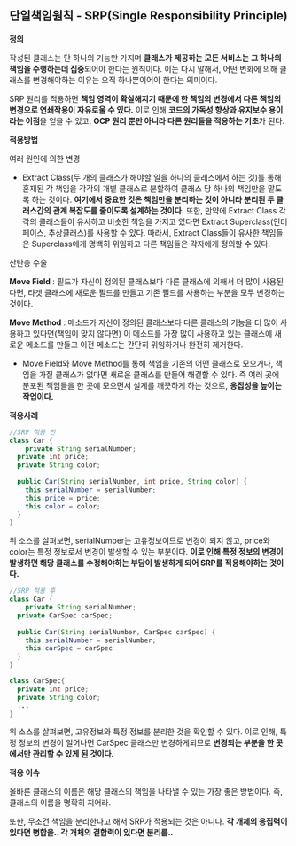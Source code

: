 ## 단일책임원칙 - SRP(Single Responsibility Principle)

**정의**

작성된 클래스는 단 하나의 기능만 가지며 **클래스가 제공하는 모든 서비스는 그 하나의 책임을 수행하는데 집중**되어야 한다는 원칙이다. 이는 다시 말해서, 어떤 변화에 의해 클래스를 변경해야하는 이유는 오직 하나뿐이어야 한다는 의미이다.

SRP 원리를 적용하면 **책임 영역이 확실해지기 때문에 한 책임의 변경에서 다른 책임의 변경으로 연쇄작용이 자유로울 수 있다.** 이로 인해 **코드의 가독성 향상과 유지보수 용이라는 이점**을 얻을 수 있고, **OCP 원리 뿐만 아니라 다른 원리들을 적용하는 기초**가 된다.



**적용방법**

여러 원인에 의한 변경

- Extract Class(두 개의 클래스가 해야할 일을 하나의 클래스에서 하는 것)를 통해 혼재된 각 책임을 각각의 개별 클래스로 분할하여 클래스 당 하나의 책임만을 맡도록 하는 것이다. **여기에서 중요한 것은 책임만을 분리하는 것이 아니라 분리된 두 클래스간의 관계 복잡도를 줄이도록 설계하는 것이다.** 또한, 만약에 Extract Class 각각의 클래스들이 유사하고 비슷한 책임을 가지고 있다면 Extract Superclass(인터페이스, 추상클래스)를 사용할 수 있다. 따라서, Extract Class들이 유사한 책임들은 Superclass에게 명백히 위임하고 다른 책임들은 각자에게 정의할 수 있다.



산탄총 수술

**Move Field** : 필드가 자신이 정의된 클래스보다 다른 클래스에 의해서 더 많이 사용된다면, 타겟 클래스에 새로운 필드를 만들고 기존 필드를 사용하는 부분을 모두 변경하는 것이다.

**Move Method** : 메소드가 자신이 정의된 클래스보다 다른 클래스의 기능을 더 많이 사용하고 있다면(책임이 맞지 않다면) 이 메소드를 가장 많이 사용하고 있는 클래스에 새로운 메소드를 만들고 이전 메소드는 간단히 위임하거나 완전히 제거한다.

- Move Field와 Move Method를 통해 책임을 기존의 어떤 클래스로 모으거나, 책임을 가질 클래스가 없다면 새로운 클래스를 만들어 해결할 수 있다. 즉 여러 곳에 분포된 책임들을 한 곳에 모으면서 설계를 깨끗하게 하는 것으로, **응집성을 높이는 작업이다.**



**적용사례**

~~~java
//SRP 적용 전
class Car {
 	private String serialNumber;
  private int price;
  private String color;
  
  public Car(String serialNumber, int price, String color) {
    this.serialNumber = serialNumber;
    this.price = price;
    this.color = color;
  }
}
~~~

위 소스를 살펴보면, serialNumber는 고유정보이므로 변경이 되지 않고, price와 color는 특정 정보로서 변경이 발생할 수 있는 부분이다. **이로 인해 특정 정보의 변경이 발생하면 해당 클래스를 수정해야하는 부담이 발생하게 되어 SRP를 적용해야하는 것이다.** 



~~~java
//SRP 적용 후
class Car {
 	private String serialNumber;
  private CarSpec carSpec;
  
  public Car(String serialNumber, CarSpec carSpec) {
    this.serialNumber = serialNumber;
    this.carSpec = carSpec
  }
}

class CarSpec{
  private int price;
  private String color;
  ...
}
~~~

위 소스를 살펴보면, 고유정보와 특정 정보를 분리한 것을 확인할 수 있다. 이로 인해, 특정 정보의 변경이 일어나면 CarSpec 클래스만 변경하게되므로 **변경되는 부분을 한 곳에서만 관리할 수 있게 된 것이다.**



**적용 이슈**

올바른 클래스의 이름은 해당 클래스의 책임을 나타낼 수 있는 가장 좋은 방법이다. 즉, 클래스의 이름을 명확히 지어라.

또한, 무조건 책임을 분리한다고 해서 SRP가 적용되는 것은 아니다. **각 개체의 응집력이 있다면 병합을.. 각 개체의 결합력이 있다면 분리를..**

